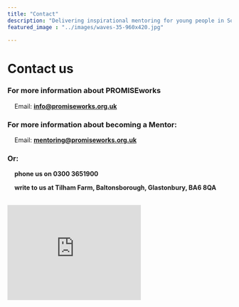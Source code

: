 ```yaml
---
title: "Contact"
description: "Delivering inspirational mentoring for young people in Somerset"
featured_image : "../images/waves-35-960x420.jpg"

---
```

# Contact us

### For more information about PROMISEworks

&nbsp;&nbsp;&nbsp;&nbsp;Email: **info@promiseworks.org.uk**

### For more information about becoming a Mentor:

&nbsp;&nbsp;&nbsp;&nbsp;Email: **mentoring@promiseworks.org.uk**

### Or:

   &nbsp;&nbsp;&nbsp;&nbsp;**phone us on 0300 3651900**

   &nbsp;&nbsp;&nbsp;&nbsp;**write to us at Tilham Farm, Baltonsborough, Glastonbury, BA6 8QA**

<br>

<div id="otfacebook-2" class="widget ot-facebook shadow-little"><div class="fb-widget"><script src="http://connect.facebook.net/en_US/all.js#xfbml=1"></script><fb:like-box href="https://www.facebook.com/PROMISEworks" width="300" connections="10" stream="false" border_color="#fff" header="false" class=" fb_iframe_widget" fb-xfbml-state="rendered" fb-iframe-plugin-query="app_id=&amp;connections=10&amp;container_width=0&amp;header=false&amp;href=https%3A%2F%2Fwww.facebook.com%2FPROMISEworks&amp;locale=en_US&amp;sdk=joey&amp;stream=false&amp;width=300"><span style="vertical-align: bottom; width: 300px; height: 214px;"><iframe name="f37285fcb477f58" width="300px" height="1000px" frameborder="0" allowtransparency="true" allowfullscreen="true" scrolling="no" title="fb:like_box Facebook Social Plugin" src="https://www.facebook.com/plugins/like_box.php?app_id=&amp;channel=http%3A%2F%2Fstaticxx.facebook.com%2Fconnect%2Fxd_arbiter%2Fr%2FXBwzv5Yrm_1.js%3Fversion%3D42%23cb%3Df2b7abf121cf4a4%26domain%3Dpromiseworks.org.uk%26origin%3Dhttp%253A%252F%252Fpromiseworks.org.uk%252Ff34b6c9844e8a0c%26relation%3Dparent.parent&amp;connections=10&amp;container_width=0&amp;header=false&amp;href=https%3A%2F%2Fwww.facebook.com%2FPROMISEworks&amp;locale=en_US&amp;sdk=joey&amp;stream=false&amp;width=300" style="border: none; visibility: visible; width: 300px; height: 214px;" class=""></iframe></span></fb:like-box></div></div>
